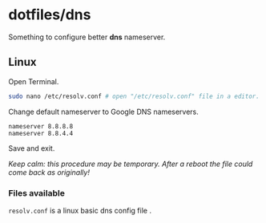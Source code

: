 # dotfiles/dns

Something to configure better **dns** nameserver.

## Linux

Open Terminal.

```bash
sudo nano /etc/resolv.conf # open "/etc/resolv.conf" file in a editor.
```

Change default nameserver to Google DNS nameservers.

```
nameserver 8.8.8.8
nameserver 8.8.4.4
```

Save and exit.

_Keep calm: this procedure may be temporary. After a reboot the file could come back as originally!_

### Files available

`resolv.conf` is a linux basic dns config file .